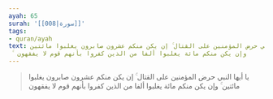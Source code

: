 ```yaml
---
ayah: 65
surah: '[[008|سورة]]'
tags:
- quran/ayah
text: يا أيها النبي حرض المؤمنين على القتال ۚ إن يكن منكم عشرون صابرون يغلبوا مائتين
  ۚ وإن يكن منكم مائة يغلبوا ألفا من الذين كفروا بأنهم قوم لا يفقهون
---
```

> يا أيها النبي حرض المؤمنين على القتال ۚ إن يكن منكم عشرون صابرون يغلبوا مائتين ۚ وإن يكن منكم مائة يغلبوا ألفا من الذين كفروا بأنهم قوم لا يفقهون
